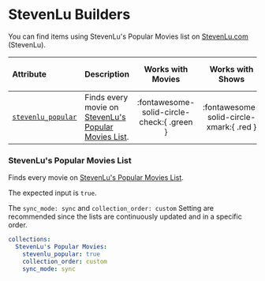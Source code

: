# StevenLu Builders

You can find items using StevenLu's Popular Movies list on [StevenLu.com](https://movies.stevenlu.com/) (StevenLu). 

| Attribute                                            | Description                                                                          |             Works with Movies              |             Works with Shows             |    Works with Playlists and Custom Sort    |
|:-----------------------------------------------------|:-------------------------------------------------------------------------------------|:------------------------------------------:|:----------------------------------------:|:------------------------------------------:|
| [`stevenlu_popular`](#stevenlus-popular-movies-list) | Finds every movie on [StevenLu's Popular Movies List](https://movies.stevenlu.com/). | :fontawesome-solid-circle-check:{ .green } | :fontawesome-solid-circle-xmark:{ .red } | :fontawesome-solid-circle-check:{ .green } |

### StevenLu's Popular Movies List

Finds every movie on [StevenLu's Popular Movies List](https://movies.stevenlu.com/).

The expected input is `true`.

The `sync_mode: sync` and `collection_order: custom` Setting are recommended since the lists are continuously updated 
and in a specific order. 

```yaml
collections:
  StevenLu's Popular Movies:
    stevenlu_popular: true
    collection_order: custom
    sync_mode: sync
```
